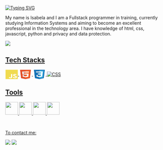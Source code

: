 
[![Typing SVG](https://readme-typing-svg.herokuapp.com?font=Fira+Code&pause=1000&color=8B3CF0&width=435&lines=Hello+everyone%2C)](https://git.io/typing-svg)

My name is Isabela and I am a Fullstack programmer in training, currently studying Information Systems and aiming to become an excellent professional in the technology area. I have knowledge of html, css, javascript, python and privacy and data protection.

 <div>
   <a href="https://github.com/isabela-mnz">
   <img height="180em" src="https://github-readme-stats.vercel.app/api?username=isabela-mnz&theme=midnight-purple&show_icons=true"/>
</div>

<h2>Tech Stacks</h2>
<div style="display: inline_block">
  <img align="center" alt="Js" height="30" width="40" src="https://raw.githubusercontent.com/devicons/devicon/master/icons/javascript/javascript-plain.svg">
  <img align="center" alt="HTML" height="30" width="40" src="https://raw.githubusercontent.com/devicons/devicon/master/icons/html5/html5-original.svg">
  <img align="center" alt="CSS" height="30" width="40" src="https://raw.githubusercontent.com/devicons/devicon/master/icons/css3/css3-original.svg">
  <img align="center" alt="CSS" height="30" width="40" src="https://cdn.simpleicons.org/python/3776AB"/>
 
 <h2>Tools</h2>
  <p>
    <img height= "40" width="40" src="https://cdn.jsdelivr.net/gh/devicons/devicon@latest/icons/vscode/vscode-original.svg" />
    <img height="40" width="40" src="https://cdn.simpleicons.org/vercel/000000"/>
    <img height="40" width="40" src="https://cdn.simpleicons.org/git/ff9000"/>
    <img height="40" width="40" src="https://cdn.jsdelivr.net/gh/devicons/devicon@latest/icons/figma/figma-original.svg" />
  </p>
 </div>
 
<br>
 
 To contact me:
 <div> 
<a href="https://www.linkedin.com/in/isabela-menezes-dev/" target="_blank"><img src="https://img.shields.io/badge/-LinkedIn-%230077B5?style=for-the-badge&logo=linkedin&logoColor=white" target="_blank"></a>
<a href="mailto:isabelamenezes843@gmail.com" target="_blank"><img src="https://img.shields.io/badge/Gmail-ff9000?style=for-the-badge&logo=gmail&logoColor=white target=_blank"></a>
</div>
